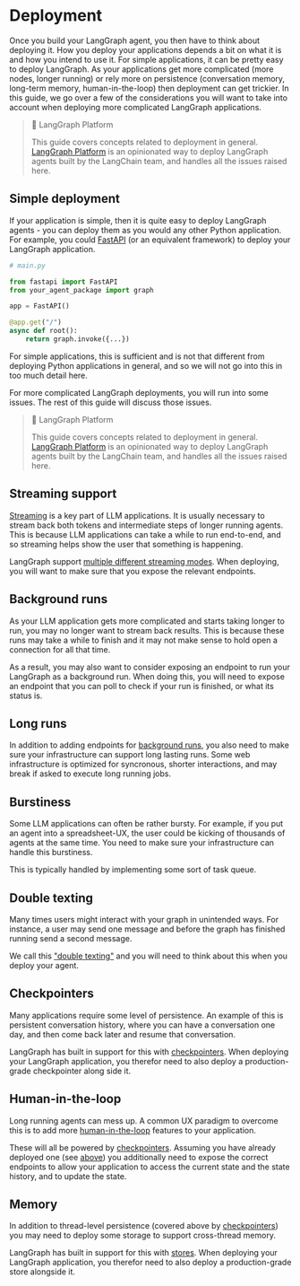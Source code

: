 # Deployment

Once you build your LangGraph agent, you then have to think about deploying it.
How you deploy your applications depends a bit on what it is and how you intend to use it.
For simple applications, it can be pretty easy to deploy LangGraph.
As your applications get more complicated (more nodes, longer running) or rely more on persistence (conversation memory, long-term memory, human-in-the-loop) then deployment can get trickier.
In this guide, we go over a few of the considerations you will want to take into account when deploying more complicated LangGraph applications.

> 📘 LangGraph Platform
>
> This guide covers concepts related to deployment in general. [LangGraph Platform](./langgraph_platform.md) is an opinionated way to deploy LangGraph agents built by the LangChain team, and handles all the issues raised here.

## Simple deployment

If your application is simple, then it is quite easy to deploy LangGraph agents - you can deploy them as you would any other Python application. For example, you could [FastAPI](https://fastapi.tiangolo.com/) (or an equivalent framework) to deploy your LangGraph application.

```python
# main.py

from fastapi import FastAPI
from your_agent_package import graph

app = FastAPI()

@app.get("/")
async def root():
    return graph.invoke({...})
```

For simple applications, this is sufficient and is not that different from deploying Python applications in general, and so we will not go into this in too much detail here.

For more complicated LangGraph deployments, you will run into some issues. The rest of this guide will discuss those issues.

> 📘 LangGraph Platform
>
> This guide covers concepts related to deployment in general. [LangGraph Platform](./langgraph_platform.md) is an opinionated way to deploy LangGraph agents built by the LangChain team, and handles all the issues raised here.

## Streaming support

[Streaming](streaming.md) is a key part of LLM applications. It is usually necessary to stream back both tokens and intermediate steps of longer running agents. This is because LLM applications can take a while to run end-to-end, and so streaming helps show the user that something is happening.

LangGraph support [multiple different streaming modes](streaming.md). When deploying, you will want to make sure that you expose the relevant endpoints.

## Background runs

As your LLM application gets more complicated and starts taking longer to run, you may no longer want to stream back results. This is because these runs may take a while to finish and it may not make sense to hold open a connection for all that time.

As a result, you may also want to consider exposing an endpoint to run your LangGraph as a background run. When doing this, you will need to expose an endpoint that you can poll to check if your run is finished, or what its status is.

## Long runs

In addition to adding endpoints for [background runs](#background-runs), you also need to make sure your infrastructure can support long lasting runs. Some web infrastructure is optimized for syncronous, shorter interactions, and may break if asked to execute long running jobs.

## Burstiness

Some LLM applications can often be rather bursty. For example, if you put an agent into a spreadsheet-UX, the user could be kicking of thousands of agents at the same time. You need to make sure your infrastructure can handle this burstiness.

This is typically handled by implementing some sort of task queue.

## Double texting

Many times users might interact with your graph in unintended ways. For instance, a user may send one message and before the graph has finished running send a second message.

We call this ["double texting"](double_texting.md) and you will need to think about this when you deploy your agent.

## Checkpointers

Many applications require some level of persistence. An example of this is persistent conversation history, where you can have a conversation one day, and then come back later and resume that conversation.

LangGraph has built in support for this with [checkpointers](persistence.md#checkpoints). When deploying your LangGraph application, you therefor need to also deploy a production-grade checkpointer along side it.


## Human-in-the-loop

Long running agents can mess up. A common UX paradigm to overcome this is to add more [human-in-the-loop](human_in_the_loop.md) features to your application.

These will all be powered by [checkpointers](persistence.md#checkpoints). Assuming you have already deployed one (see [above](#checkpointers)) you additionally need to expose the correct endpoints to allow your application to access the current state and the state history, and to update the state.


## Memory

In addition to thread-level persistence (covered above by [checkpointers](#checkpointers)) you may need to deploy some storage to support cross-thread memory.

LangGraph has built in support for this with [stores](persistence.md#memory-store). When deploying your LangGraph application, you therefor need to also deploy a production-grade store alongside it.